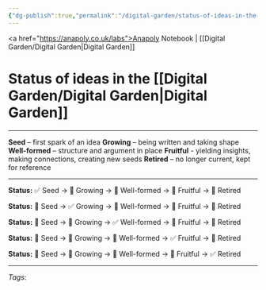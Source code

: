 ```yaml
---
{"dg-publish":true,"permalink":"/digital-garden/status-of-ideas-in-the-digital-garden/","created":"2025-08-20T10:18:18.493+01:00","updated":"2025-08-26T12:50:47.022+01:00"}
---
```


<a href="https://anapoly.co.uk/labs">Anapoly Notebook</a> | [[Digital Garden/Digital Garden\|Digital Garden]] 

# Status of ideas in the [[Digital Garden/Digital Garden\|Digital Garden]]

---

**Seed** – first spark of an idea
**Growing** – being written and taking shape
**Well-formed** – structure and argument in place
**Fruitful** - yielding insights, making connections, creating new seeds
**Retired** – no longer current, kept for reference

---

**Status:** ✅ Seed → 🔸 Growing → 🔸 Well-formed → 🔸 Fruitful → 🔸 Retired

**Status:** 🔸 Seed → ✅ Growing → 🔸 Well-formed → 🔸 Fruitful → 🔸 Retired

**Status:** 🔸 Seed → 🔸 Growing → ✅ Well-formed → 🔸 Fruitful → 🔸 Retired

**Status:** 🔸 Seed → 🔸 Growing → 🔸 Well-formed → ✅ Fruitful → 🔸 Retired

**Status:** 🔸 Seed → 🔸 Growing → 🔸 Well-formed → 🔸 Fruitful → ✅ Retired


---

*Tags*: 